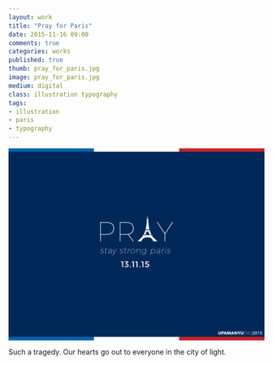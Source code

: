 ```yaml
---
layout: work
title: "Pray for Paris"
date: 2015-11-16 09:00
comments: true
categories: works
published: true
thumb: pray_for_paris.jpg
image: pray_for_paris.jpg
medium: digital
class: illustration typography
tags:
- illustration
- paris
- typography
---
```

<img src="/images/works/pray_for_paris.jpg" align="middle"/>

Such a tragedy. Our hearts go out to everyone in the city of light.